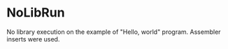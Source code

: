 # NoLibRun
No library execution on the example of "Hello, world" program. Assembler inserts were used.

